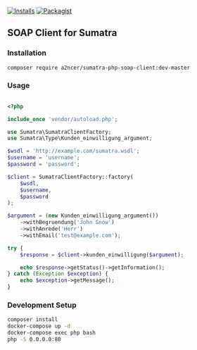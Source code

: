 [![Installs](https://img.shields.io/packagist/dt/a2ncer/sumatra-php-soap-client.svg)](https://packagist.org/packages/a2ncer/sumatra-php-soap-client/stats)
[![Packagist](https://img.shields.io/packagist/php-v/a2ncer/sumatra-php-soap-client.svg)](https://packagist.org/packages/a2ncer/sumatra-php-soap-client)


## SOAP Client for Sumatra

### Installation
```bash
composer require a2ncer/sumatra-php-soap-client:dev-master

```

### Usage 
```php

<?php

include_once 'vendor/autoload.php';

use Sumatra\SumatraClientFactory;
use Sumatra\Type\Kunden_einwilligung_argument;

$wsdl = 'http://example.com/sumatra.wsdl';
$username = 'username';
$password = 'password';

$client = SumatraClientFactory::factory(
    $wsdl,
    $username,
    $password
);

$argument = (new Kunden_einwilligung_argument())
    ->withBegruendung('John Snow')
    ->withAnrede('Herr')
    ->withEmail('test@example.com');

try {
    $response = $client->kunden_einwilligung($argument);

    echo $response->getStatus()->getInformation();
} catch (Exception $exception) {
    echo $exception->getMessage();
}

```



### Development Setup

```bash
composer install
docker-compose up -d
docker-compose exec php bash
php -S 0.0.0.0:80
```

